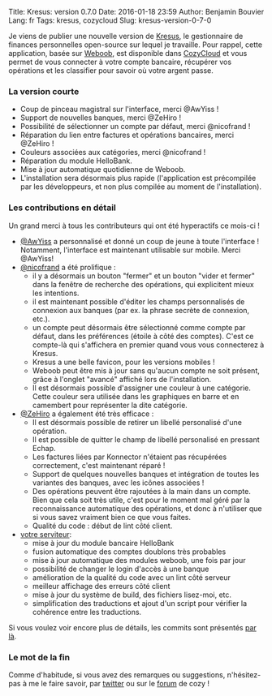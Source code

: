 Title: Kresus: version 0.7.0
Date: 2016-01-18 23:59
Author: Benjamin Bouvier
Lang: fr
Tags: kresus, cozycloud
Slug: kresus-version-0-7-0

Je viens de publier une nouvelle version de
[Kresus](https://github.com/bnjbvr/kresus/), le gestionnaire de finances
personnelles open-source sur lequel je travaille. Pour rappel, cette
application, basée sur [Weboob](http://weboob.org/), est disponible dans
[CozyCloud](https://cozy.io/en/) et vous permet de vous connecter à votre
compte bancaire, récupérer vos opérations et les classifier pour savoir où
votre argent passe.

### La version courte

- Coup de pinceau magistral sur l'interface, merci @AwYiss !
- Support de nouvelles banques, merci @ZeHiro !
- Possibilité de sélectionner un compte par défaut, merci @nicofrand !
- Réparation du lien entre factures et opérations bancaires, merci @ZeHiro !
- Couleurs associées aux catégories, merci @nicofrand !
- Réparation du module HelloBank.
- Mise à jour automatique quotidienne de Weboob.
- L'installation sera désormais plus rapide (l'application est précompilée par
  les développeurs, et non plus compilée au moment de l'installation).

### Les contributions en détail

Un grand merci à tous les contributeurs qui ont été hyperactifs ce mois-ci !

- [@AwYiss](https://github.com/AwYiss) a personnalisé et donné un coup de jeune
  à toute l'interface ! Notamment, l'interface est maintenant utilisable sur
  mobile. Merci @AwYiss!
- [@nicofrand](https://github.com/nicofrand) a été prolifique :
    - il y a désormais un bouton "fermer" et un bouton "vider et fermer" dans
      la fenêtre de recherche des opérations, qui explicitent mieux les
      intentions.
    - il est maintenant possible d'éditer les champs personnalisés de connexion
      aux banques (par ex. la phrase secrète de connexion, etc.).
    - un compte peut désormais être sélectionné comme compte par défaut, dans
      les préférences (étoile à côté des comptes). C'est ce compte-là qui
      s'affichera en premier quand vous vous connecterez à Kresus.
    - Kresus a une belle favicon, pour les versions mobiles !
    - Weboob peut être mis à jour sans qu'aucun compte ne soit présent, grâce à
      l'onglet "avancé" affiché lors de l'installation.
    - Il est désormais possible d'assigner une couleur à une catégorie. Cette
      couleur sera utilisée dans les graphiques en barre et en camembert pour
      représenter la dite catégorie.
- [@ZeHiro](https://github.com/ZeHiro) a également été très efficace :
    - Il est désormais possible de retirer un libellé personalisé d'une
      opération.
    - Il est possible de quitter le champ de libellé personalisé en pressant
      Echap.
    - Les factures liées par Konnector n'étaient pas récupérées correctement,
      c'est maintenant réparé !
    - Support de quelques nouvelles banques et intégration de toutes les
      variantes des banques, avec les icônes associées !
    - Des opérations peuvent être rajoutées à la main dans un compte. Bien que
      cela soit très utile, c'est pour le moment mal géré par la reconnaissance
      automatique des opérations, et donc à n'utiliser que si vous savez
      vraiment bien ce que vous faites.
    - Qualité du code : début de lint côté client.
- [votre serviteur](https://github.com/bnjbvr):
    - mise à jour du module bancaire HelloBank
    - fusion automatique des comptes doublons très probables
    - mise à jour automatique des modules weboob, une fois par jour
    - possibilité de changer le login d'accès à une banque
    - amélioration de la qualité du code avec un lint côté serveur
    - meilleur affichage des erreurs côté client
    - mise à jour du système de build, des fichiers lisez-moi, etc.
    - simplification des traductions et ajout d'un script pour vérifier la
      cohérence entre les traductions.

Si vous voulez voir encore plus de détails, les commits sont présentés [par
là](https://github.com/bnjbvr/kresus/compare/2c502f6c32fc6c51b60eae17fd53453343c8e305...f42832a23826ad3f003e84840ae5af59885304a9).

### Le mot de la fin

Comme d'habitude, si vous avez des remarques ou suggestions,
n'hésitez-pas à me le faire savoir, par
[twitter](https://twitter.com/bnjbvr/) ou sur le
[forum](https://forum.cozy.io/t/app-kresus/224) de cozy !

